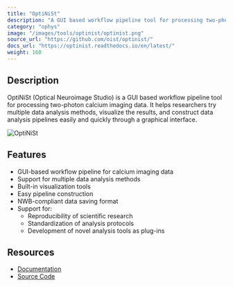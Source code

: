 ```yaml
---
title: "OptiNiSt"
description: "A GUI based workflow pipeline tool for processing two-photon calcium imaging data (Optical Neuroimage Studio)."
category: "ophys"
image: "/images/tools/optinist/optinist.png"
source_url: "https://github.com/oist/optinist/"
docs_url: "https://optinist.readthedocs.io/en/latest/"
weight: 160
---
```


## Description

OptiNiSt (Optical Neuroimage Studio) is a GUI based workflow pipeline tool for processing two-photon calcium imaging data. It helps researchers try multiple data analysis methods, visualize the results, and construct data analysis pipelines easily and quickly through a graphical interface.

![OptiNiSt](/images/tools/optinist/optinist.png)

## Features

- GUI-based workflow pipeline for calcium imaging data
- Support for multiple data analysis methods
- Built-in visualization tools
- Easy pipeline construction
- NWB-compliant data saving format
- Support for:
  - Reproducibility of scientific research
  - Standardization of analysis protocols
  - Development of novel analysis tools as plug-ins

## Resources

- [Documentation](https://optinist.readthedocs.io/en/latest/)
- [Source Code](https://github.com/oist/optinist/)
